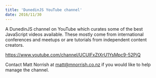 ```yaml
---
title: 'DunedinJS YouTube channel'
date: 2016/11/30
---
```


A DunedinJS channel on YouTube which curates some of the best JavaScript videos available. These mostly come from international conferences and meetups or are tutorials from independent content creators.

https://www.youtube.com/channel/UCUlFxZtXrU1YsMpc9-52PjQ

Contact Matt Norrish at matt@mnorrish.co.nz if you would like to help manage the channel.
